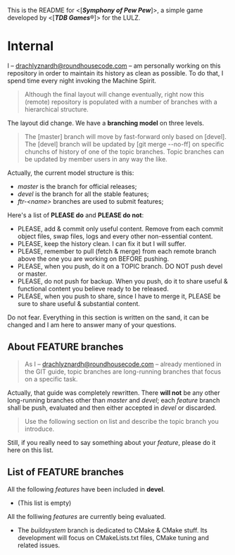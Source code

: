 This is the README for <[***Symphony of Pew Pew***]>, a simple game developed by
<[***TDB Games***®]> for the LULZ.

Internal
========

I – <drachlyznardh@roundhousecode.com> – am personally working on this
repository in order to maintain its history as clean as possible. To do that, I
spend time every night invoking the Machine Spirit.

> Although the final layout will change eventually, right now this (remote)
repository is populated with a number of branches with a hierarchical structure.

The layout did change. We have a **branching model** on three levels.

> The [master] branch will move by fast-forward only based on [devel]. The [devel]
branch will be updated by [git merge --no-ff] on specific chunchs of history of
one of the topic branches. Topic branches can be updated by member users in any
way the like.

Actually, the current model structure is this:

- *master* is the branch for official releases;
- *devel* is the branch for all the stable features;
- *ftr-&lt;name&gt;* branches are used to submit features;

Here's a list of **PLEASE do** and **PLEASE do not**:

- PLEASE, add & commit only useful content. Remove from each commit object
  files, swap files, logs and every other non-essential content.
- PLEASE, keep the history clean. I can fix it but I will suffer.
- PLEASE, remember to pull (fetch & merge) from each remote branch above the one
  you are working on BEFORE pushing.
- PLEASE, when you push, do it on a TOPIC branch. DO NOT push devel or master.
- PLEASE, do not push for backup. When you push, do it to share useful &
  functional content you believe ready to be released.
- PLEASE, when you push to share, since I have to merge it, PLEASE be sure to
  share useful & substantial content.

Do not fear. Everything in this section is written on the sand, it can be
changed and I am here to answer many of your questions.

About FEATURE branches
----------------------

> As I – <drachlyznardh@roundhousecode.com> – already mentioned in the GIT guide,
topic branches are long-running branches that focus on a specific task.

Actually, that guide was completely rewritten. There **will not** be any other
long-running branches other than *master* and *devel*; each *feature* branch
shall be push, evaluated and then either accepted in *devel* or discarded.

> Use the following section on list and describe the topic branch you introduce.

Still, if you really need to say something about your *feature*, please do it
here on this list.

List of FEATURE branches
------------------------

All the following *features* have been included in **devel**.

- (This list is empty)

All the folliwing *features* are currently being evaluated.

- The *buildsystem* branch is dedicated to CMake & CMake stuff. Its development
will focus on CMakeLists.txt files, CMake tuning and related issues.

